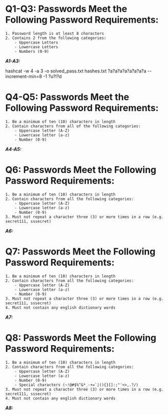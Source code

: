 # Q1-Q3: Passwords Meet the Following Password Requirements:
```
1. Password length is at least 8 characters
2. Contains 2 from the following categories:
    - Uppercase Letters
    - Lowercase Letters
    - Numbers (0-9)
```
***A1-A3:***

hashcat -w 4 -a 3 -o solved_pass.txt hashes.txt ?a?a?a?a?a?a?a?a --increment-min=8 -1 ?u?l?d


# Q4-Q5: Passwords Meet the Following Password Requirements:
```
1. Be a minimum of ten (10) characters in length
2. Contain characters from all of the following categories:
    - Uppercase letter (A-Z)
    - Lowercase letter (a-z)
    - Number (0-9)
```
***A4-A5:***

# Q6: Passwords Meet the Following Password Requirements:
```
1. Be a minimum of ten (10) characters in length
2. Contain characters from all the following categories:
    - Uppercase letter (A-Z)
    - Lowercase letter (a-z)
    - Number (0-9)
3. Must not repeat a character three (3) or more times in a row (e.g. secret111, sssecret)

```
***A6:***

# Q7: Passwords Meet the Following Password Requirements:
```
1. Be a minimum of ten (10) characters in length
2. Contain characters from all the following categories:
    - Uppercase letter (A-Z)
    - Lowercase letter (a-z)
    - Number (0-9)
3. Must not repeat a character three (3) or more times in a row (e.g. secret111, sssecret)
4. Must not contain any english dictionary words
```
***A7:***

# Q8: Passwords Meet the Following Password Requirements:
```
1. Be a minimum of ten (10) characters in length
2. Contain characters from all the following categories:
    - Uppercase letter (A-Z)
    - Lowercase letter (a-z)
    - Number (0-9)
    - Special characters (~!@#$%^&*_-+=`|(){}[]:;"'<>,.?/)
3. Must not repeat a character three (3) or more times in a row (e.g. secret111, sssecret)
4. Must not contain any english dictionary words
```
***A8:***

